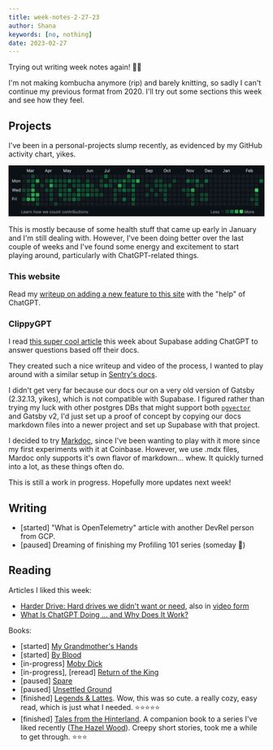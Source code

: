 ```yaml
---
title: week-notes-2-27-23
author: Shana
keywords: [no, nothing]
date: 2023-02-27
---
```


Trying out writing week notes again! 👯‍♀️

I'm not making kombucha anymore (rip) and barely knitting, so sadly I can't continue my previous format from 2020. I'll try out some sections this week and see how they feel.

## Projects

I've been in a personal-projects slump recently, as evidenced by my GitHub activity chart, yikes.

![A mediocre GitHub contributions graph](../images/github-dots.png)

This is mostly because of some health stuff that came up early in January and I'm still dealing with. However, I've been doing better over the last couple of weeks and I've found some energy and excitement to start playing around, particularly with ChatGPT-related things.

### This website

Read my [writeup on adding a new feature to this site](https://shana.codes/posts/chatgpt-site-improvements.html) with the "help" of ChatGPT.

### ClippyGPT

I read [this super cool article](https://supabase.com/blog/chatgpt-supabase-docs) this week about Supabase adding ChatGPT to answer questions based off their docs.

They created such a nice writeup and video of the process, I wanted to play around with a similar setup in [Sentry's docs](https://docs.sentry.io/).

I didn't get very far because our docs our on a very old version of Gatsby (2.32.13, yikes), which is not compatible with Supabase. I figured rather than trying my luck with other postgres DBs that might support both [`pgvector`](https://github.com/pgvector/pgvector) and Gatsby v2, I'd just set up a proof of concept by copying our docs markdown files into a newer project and set up Supabase with that project.

I decided to try [Markdoc](https://markdoc.dev/), since I've been wanting to play with it more since my first experiments with it at Coinbase. However, we use .mdx files, Mardoc only supports it's own flavor of markdown... whew. It quickly turned into a lot, as these things often do.

This is still a work in progress. Hopefully more updates next week!

## Writing

- [started] "What is OpenTelemetry" article with another DevRel person from GCP.
- [paused] Dreaming of finishing my Profiling 101 series (someday 💭)

## Reading

Articles I liked this week:

- [Harder Drive: Hard drives we didn't want or need](http://tom7.org/harder/), also in [video form](https://www.youtube.com/watch?v=JcJSW7Rprio&ab_channel=suckerpinch)
- [What Is ChatGPT Doing … and Why Does It Work?](https://writings.stephenwolfram.com/2023/02/what-is-chatgpt-doing-and-why-does-it-work/)

Books:

- [started] [My Grandmother's Hands](https://openlibrary.org/works/OL19718843W/My_grandmother%27s_hands?edition=ia%3Amygrandmothersha0000mena)
- [started] [By Blood](https://openlibrary.org/works/OL16239773W/By_blood?edition=ia%3Abyblood0000ullm_u3v1)
- [in-progress] [Moby Dick](https://openlibrary.org/works/OL21501229W/Moby_Dick?edition=ia%3Amobydick0000melv_c9t5)
- [in-progress], [reread] [Return of the King](https://openlibrary.org/works/OL27516W/The_Return_of_the_King?edition=ia%3Aleretourduroi0000tolk)
- [paused] [Spare](https://openlibrary.org/works/OL29240850W/Spare)
- [paused] [Unsettled Ground](https://openlibrary.org/works/OL25758323W/Unsettled_Ground)
- [finished] [Legends & Lattes](https://openlibrary.org/works/OL27591348W). Wow, this was so cute. a really cozy, easy read, which is just what I needed. ⭐️⭐️⭐️⭐️⭐️
- [finished] [Tales from the Hinterland](https://openlibrary.org/works/OL20868276W/Tales_from_the_Hinterland?edition=key%3A/books/OL38807224M). A companion book to a series I've liked recently ([The Hazel Wood](https://openlibrary.org/works/OL19730066W/The_Hazel_Wood?edition=key%3A/books/OL26943167M)). Creepy short stories, took me a while to get through. ⭐️⭐️⭐️
